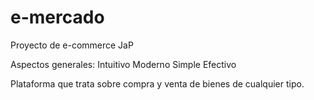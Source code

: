 # e-mercado
 Proyecto de e-commerce JaP

Aspectos generales:
    Intuitivo
    Moderno
    Simple
    Efectivo

Plataforma que trata sobre compra y venta de bienes de cualquier tipo.